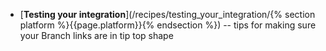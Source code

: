 * [**Testing your integration**](/recipes/testing_your_integration/{% section platform %}{{page.platform}}{% endsection %}) -- tips for making sure your Branch links are in tip top shape

